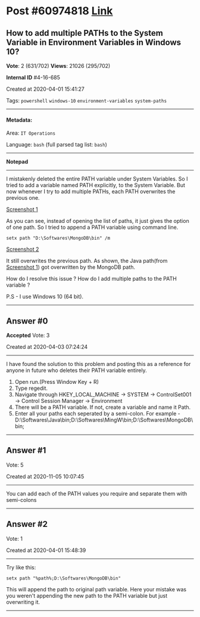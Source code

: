 
# Post \#60974818 [Link](https://stackoverflow.com/questions/60974818/)

## How to add multiple PATHs to the System Variable in Environment Variables in Windows 10?

**Vote**: 2 (631/702) **Views**: 21026 (295/702) 

**Internal ID** \#4-16-685

Created at 2020-04-01 15:41:27

Tags: `powershell` `windows-10` `environment-variables` `system-paths`

----------

#### Metadata:

Area: `IT Operations`

Language: `bash` (full parsed tag list: `bash`)

----------

**Notepad**


----------

I mistakenly deleted the entire PATH variable under System Variables. So I tried to add a variable named PATH explicitly, to the System Variable. But now whenever I try to add multiple PATHs, each PATH overwrites the previous one.

[Screenshot 1](https://i.stack.imgur.com/4V1aj.jpg)

As you can see, instead of opening the list of paths, it just gives the option of one path. So I tried to append a PATH variable using command line.

`setx path "D:\Softwares\MongoDB\bin" /m`

[Screenshot 2](https://i.stack.imgur.com/yGnnk.jpg)

It still overwrites the previous path. As shown, the Java path(from [Screenshot 1](https://i.stack.imgur.com/4V1aj.jpg)) got overwritten by the MongoDB path.

How do I resolve this issue ? How do I add multiple paths to the PATH variable ?

P.S - I use Windows 10 (64 bit).


----------
        
## Answer \#0

**Accepted** Vote: 3

Created at 2020-04-03 07:24:24

------------

I have found the solution to this problem and posting this as a reference for anyone in future who deletes their PATH variable entirely.


1. Open run.(Press Window Key + R)
2. Type regedit.
3. Navigate through HKEY_LOCAL_MACHINE -> SYSTEM -> ControlSet001 -> Control Session Manager -> Environment
4. There will be a PATH variable. If not, create a variable and name it Path.
5. Enter all your paths each seperated by a semi-colon. For example - D:\Softwares\Java\bin;D:\Softwares\MingW\bin;D:\Softwares\MongoDB\bin;




------------
    
    
## Answer \#1

 Vote: 5

Created at 2020-11-05 10:07:45

------------

You can add each of the PATH values you require and separate them with semi-colons


------------
    
    
## Answer \#2

 Vote: 1

Created at 2020-04-01 15:48:39

------------

Try like this:

```
setx path "%path%;D:\Softwares\MongoDB\bin"
```


This will append the path to original path variable.
Here your mistake was you weren't appending the new path to the PATH variable but just overwriting it.


------------
    
    